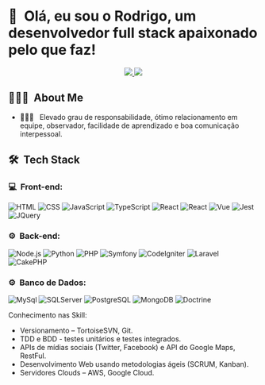 <h1>👋 &nbsp;Olá, eu sou o Rodrigo, um desenvolvedor full stack apaixonado pelo que faz!</h1>
<p align="center">
  <a href="mailto:rodrigopluz@gmail.com">
    <img src="https://img.shields.io/badge/-rodrigopluz@gmail.com-D14836?style=flat-square&logo=Gmail&logoColor=white"/>
  </a>
  <a href="https://www.linkedin.com/in/rodrigopluz">
    <img src="https://img.shields.io/badge/-Rodrigo%20Pereira-0077B5?style=flat-square&logo=Linkedin&logoColor=white"/>
  </a>  
</p>

<h2> 👨🏻‍💻 &nbsp;About Me </h2>

- 👨🏻‍💻 &nbsp; Elevado grau de responsabilidade, ótimo relacionamento em equipe, observador, facilidade de aprendizado e boa comunicação interpessoal.

<h2> 🛠 &nbsp;Tech Stack</h2>
<h3>💻 &nbsp;Front-end:</h3>

![HTML](https://img.shields.io/badge/-HTML-333333?style=flat&logo=HTML5)
![CSS](https://img.shields.io/badge/-CSS-333333?style=flat&logo=CSS3&logoColor=1572B6)
![JavaScript](https://img.shields.io/badge/-JavaScript-333333?style=flat&logo=javascript)
![TypeScript](https://img.shields.io/badge/-TypeScript-333333?style=flat&logo=typescript&logoColor=2D79C7)
![React](https://img.shields.io/badge/-React-333333?style=flat&logo=react)
![React](https://img.shields.io/badge/-React%20Native-333333?style=flat&logo=react)
![Vue](https://img.shields.io/badge/-Vue-333333?style=flat&logo=vue.js)
![Jest](https://img.shields.io/badge/-Jest-333333?style=flat&logo=jest&logoColor=E535AB)
![JQuery](https://img.shields.io/badge/-JQuery-333333?style=flat&logo=jquery)

<h3>⚙️ &nbsp;Back-end:</h3>

![Node.js](https://img.shields.io/badge/-Node.js-333333?style=flat&logo=node.js)
![Python](https://img.shields.io/badge/-Python-333333?style=flat&logo=python)
![PHP](https://img.shields.io/badge/-PHP-333333?style=flat&logo=php)
![Symfony](https://img.shields.io/badge/-Symfony-333333?style=flat&logo=symfony)
![CodeIgniter](https://img.shields.io/badge/-CodeIgniter-333333?style=flat&logo=codeigniter)
![Laravel](https://img.shields.io/badge/-Laravel-333333?style=flat&logo=laravel)
![CakePHP](https://img.shields.io/badge/-CakePHP-333333?style=flat&logo=cakephp)

<h3>⚙️ &nbsp;Banco de Dados:</h3>

![MySql](https://img.shields.io/badge/-MySql-333333?style=flat&logo=mysql)
![SQLServer](https://img.shields.io/badge/-SQL%20Server-333333?style=flat&logo=microsoftsqlserver)
![PostgreSQL](https://img.shields.io/badge/-PostgreSQL-333333?style=flat&logo=postgresql)
![MongoDB](https://img.shields.io/badge/-MongoDB-333333?style=flat&logo=mongodb)
![Doctrine](https://img.shields.io/badge/-Doctrine-333333?style=flat&logo=doctrine)

Conhecimento nas Skill:

* Versionamento – TortoiseSVN, Git.
* TDD e BDD - testes unitários e testes integrados.
* APIs de mídias sociais (Twitter, Facebook) e API do Google Maps, RestFul.
* Desenvolvimento Web usando metodologias ágeis (SCRUM, Kanban).
* Servidores Clouds – AWS, Google Cloud.

<!--
**rodrigopluz/rodrigopluz** is a ✨ _special_ ✨ repository because its `README.md` (this file) appears on your GitHub profile.

Here are some ideas to get you started:

- 🔭 I’m currently working on ...
- 🌱 I’m currently learning ...
- 👯 I’m looking to collaborate on ...
- 🤔 I’m looking for help with ...
- 💬 Ask me about ...
- 📫 How to reach me: ...
- 😄 Pronouns: ...
- ⚡ Fun fact: ...
-->
